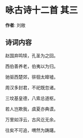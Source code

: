 # 咏古诗十二首  其三

**作者**: 刘敞

## 诗词内容

赵国弃鸣犊，孔圣为之回。

西伯善养老，伯夷以为归。

驰驱西楚郊，徘徊太皥墟。

周汉多封君，不祀既忽诸。

三坟基皇德，八索总道枢。

若人岂欺我，虞夏亦典谟。

万里如浮云，古风讫无余。

往矣不可追，喟然为踌躇。

